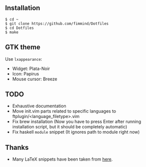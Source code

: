 ## Installation
```shell
$ cd ~
$ git clone https://github.com/fimmind/Dotfiles
$ cd Dotfiles
$ make
```

## GTK theme
Use `lxappearance`:
* Widget: Plata-Noir
* Icon: Papirus
* Mouse cursor: Breeze

## TODO
* Exhaustive documentation
* Move init.vim parts related to specific languages to ftplugin/<language\_filetype>.vim
* Fix brew installation (Now you have to press Enter after running installation script, but it should be completely automatic)
* Fix haskell `module` snippet (It ignores path to module right now)

## Thanks
* Many LaTeX snippets have been taken from [here](https://github.com/gillescastel/latex-snippets).
